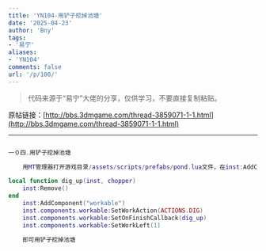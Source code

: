 ```yaml
---
title: 'YN104-用铲子挖掉池塘'
date: '2025-04-23'
author: 'Bny'
tags:
- '易宁'
aliases:
- 'YN104'
comments: false
url: '/p/100/'
---
```


> 代码来源于“易宁”大佬的分享，仅供学习，不要直接复制粘贴。

原帖链接：[http://bbs.3dmgame.com/thread-3859071-1-1.html](http://bbs.3dmgame.com/thread-3859071-1-1.html)

---

```lua  

一０四.用铲子挖掉池塘

	用MT管理器打开游戏目录/assets/scripts/prefabs/pond.lua文件，在inst:AddComponent("inspectable")的下一行插入以下内容：

local function dig_up(inst, chopper)
	inst:Remove()
end
	inst:AddComponent("workable")
	inst.components.workable:SetWorkAction(ACTIONS.DIG)
	inst.components.workable:SetOnFinishCallback(dig_up)
	inst.components.workable:SetWorkLeft(1)

	即可用铲子挖掉池塘

```  

